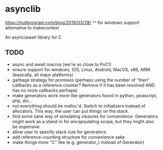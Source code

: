 # asynclib
https://nullprogram.com/blog/2019/03/28/
^^ for windows support alternative to makecontext

An async/await library for C

## TODO

* async and await macros (we're so close to PoC!)
* ensure support for windows, IOS, Linux, Android, MacOS, x86, ARM (basically, all major platforms)
* garbage strategy for promises (perhaps using the number of "then" callbacks as a reference counter? Remove if it has been resolved AND has no more callbacks perhaps)
* make generators work more like generators found in python, javascript, php, etc...
* not everything should be malloc'd.  Switch to initializers instead of allocators.  This way, the user can put things on the stack.
* find some sane way of simulating closures for convenience.  Generators might work as a stand-in for encapsulating scope, but they might also be expensive.
* allow user to specify stack size for generators.
* add reference-counting structure for convenience sake
* make things more "C" like (e.g. generator_t instead of Generator)
